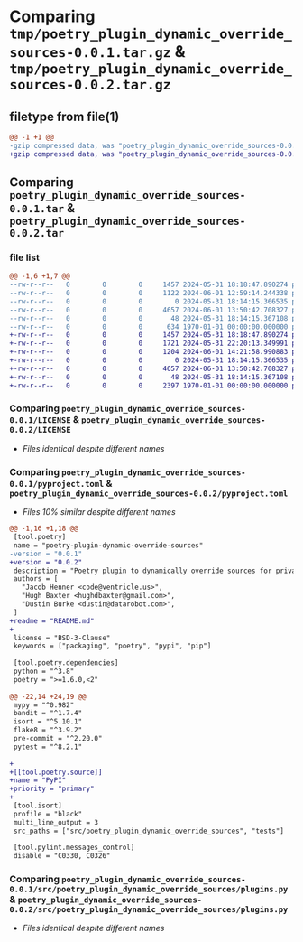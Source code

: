 # Comparing `tmp/poetry_plugin_dynamic_override_sources-0.0.1.tar.gz` & `tmp/poetry_plugin_dynamic_override_sources-0.0.2.tar.gz`

## filetype from file(1)

```diff
@@ -1 +1 @@
-gzip compressed data, was "poetry_plugin_dynamic_override_sources-0.0.1.tar", max compression
+gzip compressed data, was "poetry_plugin_dynamic_override_sources-0.0.2.tar", max compression
```

## Comparing `poetry_plugin_dynamic_override_sources-0.0.1.tar` & `poetry_plugin_dynamic_override_sources-0.0.2.tar`

### file list

```diff
@@ -1,6 +1,7 @@
--rw-r--r--   0        0        0     1457 2024-05-31 18:18:47.890274 poetry_plugin_dynamic_override_sources-0.0.1/LICENSE
--rw-r--r--   0        0        0     1122 2024-06-01 12:59:14.244338 poetry_plugin_dynamic_override_sources-0.0.1/pyproject.toml
--rw-r--r--   0        0        0        0 2024-05-31 18:14:15.366535 poetry_plugin_dynamic_override_sources-0.0.1/src/poetry_plugin_dynamic_override_sources/__init__.py
--rw-r--r--   0        0        0     4657 2024-06-01 13:50:42.708327 poetry_plugin_dynamic_override_sources-0.0.1/src/poetry_plugin_dynamic_override_sources/plugins.py
--rw-r--r--   0        0        0       48 2024-05-31 18:14:15.367108 poetry_plugin_dynamic_override_sources-0.0.1/src/poetry_plugin_dynamic_override_sources/py.typed
--rw-r--r--   0        0        0      634 1970-01-01 00:00:00.000000 poetry_plugin_dynamic_override_sources-0.0.1/PKG-INFO
+-rw-r--r--   0        0        0     1457 2024-05-31 18:18:47.890274 poetry_plugin_dynamic_override_sources-0.0.2/LICENSE
+-rw-r--r--   0        0        0     1721 2024-05-31 22:20:13.349991 poetry_plugin_dynamic_override_sources-0.0.2/README.md
+-rw-r--r--   0        0        0     1204 2024-06-01 14:21:58.990883 poetry_plugin_dynamic_override_sources-0.0.2/pyproject.toml
+-rw-r--r--   0        0        0        0 2024-05-31 18:14:15.366535 poetry_plugin_dynamic_override_sources-0.0.2/src/poetry_plugin_dynamic_override_sources/__init__.py
+-rw-r--r--   0        0        0     4657 2024-06-01 13:50:42.708327 poetry_plugin_dynamic_override_sources-0.0.2/src/poetry_plugin_dynamic_override_sources/plugins.py
+-rw-r--r--   0        0        0       48 2024-05-31 18:14:15.367108 poetry_plugin_dynamic_override_sources-0.0.2/src/poetry_plugin_dynamic_override_sources/py.typed
+-rw-r--r--   0        0        0     2397 1970-01-01 00:00:00.000000 poetry_plugin_dynamic_override_sources-0.0.2/PKG-INFO
```

### Comparing `poetry_plugin_dynamic_override_sources-0.0.1/LICENSE` & `poetry_plugin_dynamic_override_sources-0.0.2/LICENSE`

 * *Files identical despite different names*

### Comparing `poetry_plugin_dynamic_override_sources-0.0.1/pyproject.toml` & `poetry_plugin_dynamic_override_sources-0.0.2/pyproject.toml`

 * *Files 10% similar despite different names*

```diff
@@ -1,16 +1,18 @@
 [tool.poetry]
 name = "poetry-plugin-dynamic-override-sources"
-version = "0.0.1"
+version = "0.0.2"
 description = "Poetry plugin to dynamically override sources for private mirroring"
 authors = [
   "Jacob Henner <code@ventricle.us>",
   "Hugh Baxter <hughdbaxter@gmail.com>",
   "Dustin Burke <dustin@datarobot.com>",
 ]
+readme = "README.md"
+
 license = "BSD-3-Clause"
 keywords = ["packaging", "poetry", "pypi", "pip"]
 
 [tool.poetry.dependencies]
 python = "^3.8"
 poetry = ">=1.6.0,<2"
 
@@ -22,14 +24,19 @@
 mypy = "^0.982"
 bandit = "^1.7.4"
 isort = "^5.10.1"
 flake8 = "^3.9.2"
 pre-commit = "^2.20.0"
 pytest = "^8.2.1"
 
+
+[[tool.poetry.source]]
+name = "PyPI"
+priority = "primary"
+
 [tool.isort]
 profile = "black"
 multi_line_output = 3
 src_paths = ["src/poetry_plugin_dynamic_override_sources", "tests"]
 
 [tool.pylint.messages_control]
 disable = "C0330, C0326"
```

### Comparing `poetry_plugin_dynamic_override_sources-0.0.1/src/poetry_plugin_dynamic_override_sources/plugins.py` & `poetry_plugin_dynamic_override_sources-0.0.2/src/poetry_plugin_dynamic_override_sources/plugins.py`

 * *Files identical despite different names*

